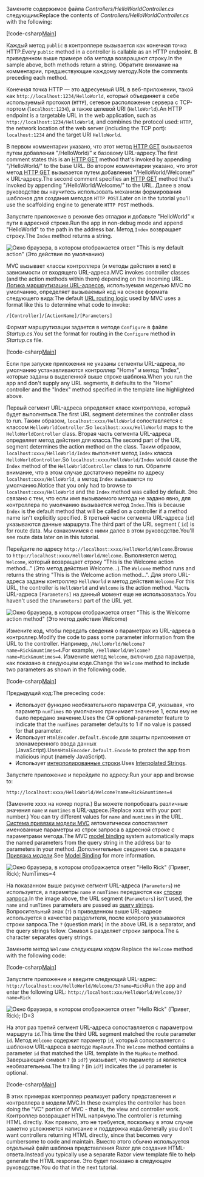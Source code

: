 <span data-ttu-id="f8fca-101">Замените содержимое файла *Controllers/HelloWorldController.cs* следующим:</span><span class="sxs-lookup"><span data-stu-id="f8fca-101">Replace the contents of *Controllers/HelloWorldController.cs* with the following:</span></span>

[!code-csharp[Main](../../tutorials/first-mvc-app/start-mvc/sample/MvcMovie/Controllers/HelloWorldController.cs?name=snippet_1)]

<span data-ttu-id="f8fca-102">Каждый метод `public` в контроллере вызывается как конечная точка HTTP.</span><span class="sxs-lookup"><span data-stu-id="f8fca-102">Every `public` method in a controller is callable as an HTTP endpoint.</span></span> <span data-ttu-id="f8fca-103">В приведенном выше примере оба метода возвращают строку.</span><span class="sxs-lookup"><span data-stu-id="f8fca-103">In the sample above, both methods return a string.</span></span>  <span data-ttu-id="f8fca-104">Обратите внимание на комментарии, предшествующие каждому методу.</span><span class="sxs-lookup"><span data-stu-id="f8fca-104">Note the comments preceding each method.</span></span>

<span data-ttu-id="f8fca-105">Конечная точка HTTP — это адресуемый URL в веб-приложении, такой как `http://localhost:1234/HelloWorld`, который объединяет в себе используемый протокол (`HTTP`), сетевое расположение сервера с TCP-портом (`localhost:1234`), а также целевой URI (`HelloWorld`).</span><span class="sxs-lookup"><span data-stu-id="f8fca-105">An HTTP endpoint is a targetable URL in the web application, such as `http://localhost:1234/HelloWorld`, and combines the protocol used: `HTTP`, the network location of the web server (including the TCP port): `localhost:1234` and the target URI `HelloWorld`.</span></span>

<span data-ttu-id="f8fca-106">В первом комментарии указано, что этот метод [HTTP GET](https://www.w3schools.com/tags/ref_httpmethods.asp) вызывается путем добавления "/HelloWorld/" к базовому URL-адресу.</span><span class="sxs-lookup"><span data-stu-id="f8fca-106">The first comment states this is an [HTTP GET](https://www.w3schools.com/tags/ref_httpmethods.asp) method that's invoked by appending "/HelloWorld/" to the base URL.</span></span> <span data-ttu-id="f8fca-107">Во втором комментарии указано, что этот метод [HTTP GET](http://www.w3.org/Protocols/rfc2616/rfc2616-sec9.html) вызывается путем добавления "/HelloWorld/Welcome/" к URL-адресу.</span><span class="sxs-lookup"><span data-stu-id="f8fca-107">The second comment specifies an [HTTP GET](http://www.w3.org/Protocols/rfc2616/rfc2616-sec9.html) method that's invoked by appending "/HelloWorld/Welcome/" to the URL.</span></span> <span data-ttu-id="f8fca-108">Далее в этом руководстве вы научитесь использовать механизм формирования шаблонов для создания методов `HTTP POST`.</span><span class="sxs-lookup"><span data-stu-id="f8fca-108">Later on in the tutorial you'll use the scaffolding engine to generate `HTTP POST` methods.</span></span>

<span data-ttu-id="f8fca-109">Запустите приложение в режиме без отладки и добавьте "HelloWorld" к пути в адресной строке.</span><span class="sxs-lookup"><span data-stu-id="f8fca-109">Run the app in non-debug mode and append "HelloWorld" to the path in the address bar.</span></span> <span data-ttu-id="f8fca-110">Метод `Index` возвращает строку.</span><span class="sxs-lookup"><span data-stu-id="f8fca-110">The `Index` method returns a string.</span></span>

![Окно браузера, в котором отображается ответ "This is my default action" (Это действие по умолчанию)](../../tutorials/first-mvc-app/adding-controller/_static/hell1.png)

<span data-ttu-id="f8fca-112">MVC вызывает классы контроллера (и методы действия в них) в зависимости от входящего URL-адреса.</span><span class="sxs-lookup"><span data-stu-id="f8fca-112">MVC invokes controller classes (and the action methods within them) depending on the incoming URL.</span></span> <span data-ttu-id="f8fca-113">[Логика маршрутизации URL-адресов](../../mvc/controllers/routing.md), используемая моделью MVC по умолчанию, определяет вызываемый код на основе формата следующего вида:</span><span class="sxs-lookup"><span data-stu-id="f8fca-113">The default [URL routing logic](../../mvc/controllers/routing.md) used by MVC uses a format like this to determine what code to invoke:</span></span>

`/[Controller]/[ActionName]/[Parameters]`

<span data-ttu-id="f8fca-114">Формат маршрутизации задается в методе `Configure` в файле *Startup.cs*.</span><span class="sxs-lookup"><span data-stu-id="f8fca-114">You set the format for routing in the `Configure` method in *Startup.cs* file.</span></span>

[!code-csharp[Main](../../tutorials/first-mvc-app/start-mvc/sample/MvcMovie/Startup.cs?name=snippet_1&highlight=5)]

<span data-ttu-id="f8fca-115">Если при запуске приложения не указаны сегменты URL-адреса, по умолчанию устанавливаются контроллер "Home" и метод "Index", которые заданы в выделенной выше строке шаблона.</span><span class="sxs-lookup"><span data-stu-id="f8fca-115">When you run the app and don't supply any URL segments, it defaults to the "Home" controller and the "Index" method specified in the template line highlighted above.</span></span>

<span data-ttu-id="f8fca-116">Первый сегмент URL-адреса определяет класс контроллера, который будет выполняться.</span><span class="sxs-lookup"><span data-stu-id="f8fca-116">The first URL segment determines the controller class to run.</span></span> <span data-ttu-id="f8fca-117">Таким образом, `localhost:xxxx/HelloWorld` сопоставляется с классом `HelloWorldController`.</span><span class="sxs-lookup"><span data-stu-id="f8fca-117">So `localhost:xxxx/HelloWorld` maps to the `HelloWorldController` class.</span></span> <span data-ttu-id="f8fca-118">Вторая часть сегмента URL-адреса определяет метод действия для класса.</span><span class="sxs-lookup"><span data-stu-id="f8fca-118">The second part of the URL segment determines the action method on the class.</span></span> <span data-ttu-id="f8fca-119">Таким образом, `localhost:xxxx/HelloWorld/Index` выполняет метод `Index` класса `HelloWorldController`.</span><span class="sxs-lookup"><span data-stu-id="f8fca-119">So `localhost:xxxx/HelloWorld/Index` would cause the `Index` method of the `HelloWorldController` class to run.</span></span> <span data-ttu-id="f8fca-120">Обратите внимание, что в этом случае достаточно перейти по адресу `localhost:xxxx/HelloWorld`, а метод `Index` вызывается по умолчанию.</span><span class="sxs-lookup"><span data-stu-id="f8fca-120">Notice that you only had to browse to `localhost:xxxx/HelloWorld` and the `Index` method was called by default.</span></span> <span data-ttu-id="f8fca-121">Это связано с тем, что если имя вызываемого метода не задано явно, для контроллера по умолчанию вызывается метод `Index`.</span><span class="sxs-lookup"><span data-stu-id="f8fca-121">This is because `Index` is the default method that will be called on a controller if a method name isn't explicitly specified.</span></span> <span data-ttu-id="f8fca-122">В третьей части сегмента URL-адреса (`id`) указываются данные маршрута.</span><span class="sxs-lookup"><span data-stu-id="f8fca-122">The third part of the URL segment ( `id`) is for route data.</span></span> <span data-ttu-id="f8fca-123">Мы ознакомимся с ними далее в этом руководстве.</span><span class="sxs-lookup"><span data-stu-id="f8fca-123">You'll see route data later on in this tutorial.</span></span>

<span data-ttu-id="f8fca-124">Перейдите по адресу `http://localhost:xxxx/HelloWorld/Welcome`.</span><span class="sxs-lookup"><span data-stu-id="f8fca-124">Browse to `http://localhost:xxxx/HelloWorld/Welcome`.</span></span> <span data-ttu-id="f8fca-125">Выполняется метод `Welcome`, который возвращает строку "This is the Welcome action method..." (Это метод действия Welcome...).</span><span class="sxs-lookup"><span data-stu-id="f8fca-125">The `Welcome` method runs and returns the string "This is the Welcome action method...".</span></span> <span data-ttu-id="f8fca-126">Для этого URL-адреса заданы контроллер `HelloWorld` и метод действия `Welcome`.</span><span class="sxs-lookup"><span data-stu-id="f8fca-126">For this URL, the controller is `HelloWorld` and `Welcome` is the action method.</span></span> <span data-ttu-id="f8fca-127">Часть URL-адреса `[Parameters]` на данный момент еще не использовалась.</span><span class="sxs-lookup"><span data-stu-id="f8fca-127">You haven't used the `[Parameters]` part of the URL yet.</span></span>

![Окно браузера, в котором отображается ответ "This is the Welcome action method" (Это метод действия Welcome)](../../tutorials/first-mvc-app/adding-controller/_static/welcome.png)

<span data-ttu-id="f8fca-129">Измените код, чтобы передать сведения о параметрах из URL-адреса в контроллер.</span><span class="sxs-lookup"><span data-stu-id="f8fca-129">Modify the code to pass some parameter information from the URL to the controller.</span></span> <span data-ttu-id="f8fca-130">Например, `/HelloWorld/Welcome?name=Rick&numtimes=4`.</span><span class="sxs-lookup"><span data-stu-id="f8fca-130">For example, `/HelloWorld/Welcome?name=Rick&numtimes=4`.</span></span> <span data-ttu-id="f8fca-131">Измените метод `Welcome`, включив два параметра, как показано в следующем коде.</span><span class="sxs-lookup"><span data-stu-id="f8fca-131">Change the `Welcome` method to include two parameters as shown in the following code.</span></span> 

[!code-csharp[Main](../../tutorials/first-mvc-app/start-mvc/sample/MvcMovie/Controllers/HelloWorldController.cs?name=snippet_2)]

<span data-ttu-id="f8fca-132">Предыдущий код:</span><span class="sxs-lookup"><span data-stu-id="f8fca-132">The preceding code:</span></span>

* <span data-ttu-id="f8fca-133">Использует функцию необязательного параметра C#, указывая, что параметр `numTimes` по умолчанию принимает значение 1, если ему не было передано значение.</span><span class="sxs-lookup"><span data-stu-id="f8fca-133">Uses the C# optional-parameter feature to indicate that the `numTimes` parameter defaults to 1 if no value is passed for that parameter.</span></span>
* <span data-ttu-id="f8fca-134">Использует `HtmlEncoder.Default.Encode` для защиты приложения от злонамеренного ввода данных (JavaScript).</span><span class="sxs-lookup"><span data-stu-id="f8fca-134">Uses`HtmlEncoder.Default.Encode` to protect the app from malicious input (namely JavaScript).</span></span> 
* <span data-ttu-id="f8fca-135">Использует [интерполированные строки](https://docs.microsoft.com/dotnet/articles/csharp/language-reference/keywords/interpolated-strings).</span><span class="sxs-lookup"><span data-stu-id="f8fca-135">Uses [Interpolated Strings](https://docs.microsoft.com/dotnet/articles/csharp/language-reference/keywords/interpolated-strings).</span></span>

<span data-ttu-id="f8fca-136">Запустите приложение и перейдите по адресу:</span><span class="sxs-lookup"><span data-stu-id="f8fca-136">Run your app and browse to:</span></span>

   `http://localhost:xxxx/HelloWorld/Welcome?name=Rick&numtimes=4`

<span data-ttu-id="f8fca-137">(Замените xxxx на номер порта.) Вы можете попробовать различные значения `name` и `numtimes` в URL-адресе.</span><span class="sxs-lookup"><span data-stu-id="f8fca-137">(Replace xxxx with your port number.) You can try different values for `name` and `numtimes` in  the URL.</span></span> <span data-ttu-id="f8fca-138">[Система привязки модели MVC](../../mvc/models/model-binding.md) автоматически сопоставляет именованные параметры из строк запроса в адресной строке с параметрами метода.</span><span class="sxs-lookup"><span data-stu-id="f8fca-138">The MVC [model binding](../../mvc/models/model-binding.md) system automatically maps the named parameters from  the query string in the address bar to parameters in your method.</span></span> <span data-ttu-id="f8fca-139">Дополнительные сведения см. в разделе [Привязка модели](../../mvc/models/model-binding.md).</span><span class="sxs-lookup"><span data-stu-id="f8fca-139">See [Model Binding](../../mvc/models/model-binding.md) for more information.</span></span>

![Окно браузера, в котором отображается ответ "Hello Rick" (Привет, Rick); NumTimes=4](../../tutorials/first-mvc-app/adding-controller/_static/rick4.png)

<span data-ttu-id="f8fca-141">На показанном выше рисунке сегмент URL-адреса (`Parameters`) не используется, а параметры `name` и `numTimes` передаются как [строки запроса](https://wikipedia.org/wiki/Query_string).</span><span class="sxs-lookup"><span data-stu-id="f8fca-141">In the image above, the URL segment (`Parameters`) isn't used, the `name` and `numTimes` parameters are passed as [query strings](https://wikipedia.org/wiki/Query_string).</span></span> <span data-ttu-id="f8fca-142">Вопросительный знак (`?`) в приведенном выше URL-адресе используется в качестве разделителя, после которого указываются строки запроса.</span><span class="sxs-lookup"><span data-stu-id="f8fca-142">The `?` (question mark) in the above URL is a separator, and the query strings follow.</span></span> <span data-ttu-id="f8fca-143">Символ `&` разделяет строки запроса.</span><span class="sxs-lookup"><span data-stu-id="f8fca-143">The `&` character separates query strings.</span></span>

<span data-ttu-id="f8fca-144">Замените метод `Welcome` следующим кодом:</span><span class="sxs-lookup"><span data-stu-id="f8fca-144">Replace the `Welcome` method with the following code:</span></span>

[!code-csharp[Main](../../tutorials/first-mvc-app/start-mvc/sample/MvcMovie/Controllers/HelloWorldController.cs?name=snippet_3)]

<span data-ttu-id="f8fca-145">Запустите приложение и введите следующий URL-адрес: `http://localhost:xxx/HelloWorld/Welcome/3?name=Rick`</span><span class="sxs-lookup"><span data-stu-id="f8fca-145">Run the app and enter the following URL:  `http://localhost:xxx/HelloWorld/Welcome/3?name=Rick`</span></span>

![Окно браузера, в котором отображается ответ "Hello Rick" (Привет, Rick); ID=3](../../tutorials/first-mvc-app/adding-controller/_static/rick_routedata.png)

<span data-ttu-id="f8fca-147">На этот раз третий сегмент URL-адреса сопоставляется с параметром маршрута `id`.</span><span class="sxs-lookup"><span data-stu-id="f8fca-147">This time the third URL segment  matched the route parameter `id`.</span></span> <span data-ttu-id="f8fca-148">Метод `Welcome` содержит параметр `id`, который сопоставляется с шаблоном URL-адреса в методе `MapRoute`.</span><span class="sxs-lookup"><span data-stu-id="f8fca-148">The `Welcome`  method contains a parameter  `id` that matched the URL template in the `MapRoute` method.</span></span> <span data-ttu-id="f8fca-149">Завершающий символ `?` (в `id?`) указывает, что параметр `id` является необязательным.</span><span class="sxs-lookup"><span data-stu-id="f8fca-149">The trailing `?`  (in `id?`) indicates the `id` parameter is optional.</span></span>

[!code-csharp[Main](../../tutorials/first-mvc-app/start-mvc/sample/MvcMovie/Startup.cs?name=snippet_1&highlight=5)]

<span data-ttu-id="f8fca-150">В этих примерах контроллер реализует работу представления и контроллера в модели MVC.</span><span class="sxs-lookup"><span data-stu-id="f8fca-150">In these examples the controller has been doing the "VC" portion  of MVC - that is, the view and controller work.</span></span> <span data-ttu-id="f8fca-151">Контроллер возвращает HTML напрямую.</span><span class="sxs-lookup"><span data-stu-id="f8fca-151">The controller is returning HTML  directly.</span></span> <span data-ttu-id="f8fca-152">Как правило, это не требуется, поскольку в этом случае заметно усложняется написание и поддержка кода.</span><span class="sxs-lookup"><span data-stu-id="f8fca-152">Generally you don't want controllers returning HTML directly, since  that becomes very cumbersome to code and maintain.</span></span> <span data-ttu-id="f8fca-153">Вместо этого обычно используется отдельный файл шаблона представления Razor для создания HTML-ответа.</span><span class="sxs-lookup"><span data-stu-id="f8fca-153">Instead you typically use a separate Razor view template file to help generate the HTML response.</span></span> <span data-ttu-id="f8fca-154">Это будет показано в следующем руководстве.</span><span class="sxs-lookup"><span data-stu-id="f8fca-154">You do that in the next tutorial.</span></span>
